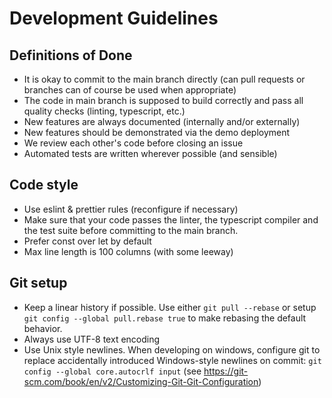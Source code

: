 # Development Guidelines

## Definitions of Done

-   It is okay to commit to the main branch directly (can pull requests or branches can of course be used when appropriate)
-   The code in main branch is supposed to build correctly and pass all quality checks (linting, typescript, etc.)
-   New features are always documented (internally and/or externally)
-   New features should be demonstrated via the demo deployment
-   We review each other's code before closing an issue
-   Automated tests are written wherever possible (and sensible)

## Code style

-   Use eslint & prettier rules (reconfigure if necessary)
-   Make sure that your code passes the linter, the typescript compiler and the test suite
    before committing to the main branch.
-   Prefer const over let by default
-   Max line length is 100 columns (with some leeway)

## Git setup

-   Keep a linear history if possible.
    Use either `git pull --rebase` or setup `git config --global pull.rebase true` to make rebasing the default behavior.
-   Always use UTF-8 text encoding
-   Use Unix style newlines.
    When developing on windows, configure git to replace accidentally introduced Windows-style newlines on commit:
    `git config --global core.autocrlf input` (see https://git-scm.com/book/en/v2/Customizing-Git-Git-Configuration)
